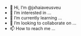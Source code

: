 - 👋 Hi, I’m @jxhaiaveusveu
- 👀 I’m interested in ...
- 🌱 I’m currently learning ...
- 💞️ I’m looking to collaborate on ...
- 📫 How to reach me ...

<!---
jxhaiaveusveu/jxhaiaveusveu is a ✨ special ✨ repository because its `README.md` (this file) appears on your GitHub profile.
You can click the Preview link to take a look at your changes.
--->
